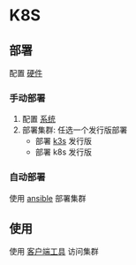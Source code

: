 # K8S

## 部署

配置 [硬件](hardware.md)

### 手动部署

1. 配置 [系统](os.md) 
2. 部署集群: 任选一个发行版部署
    * 部署 [k3s](k3s.md) 发行版
    * 部署 k8s 发行版

### 自动部署

使用 [ansible](ansible/README.md) 部署集群

## 使用

使用 [客户端工具](client.md) 访问集群

